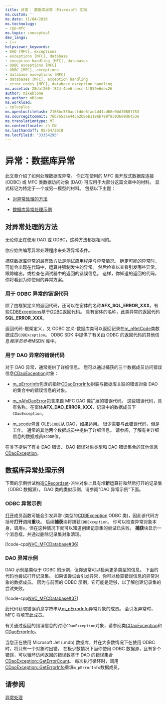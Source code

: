 ```yaml
---
title: 异常： 数据库异常 |Microsoft 文档
ms.custom: ''
ms.date: 11/04/2016
ms.technology:
- cpp-mfc
ms.topic: conceptual
dev_langs:
- C++
helpviewer_keywords:
- DAO [MFC], exceptions
- exceptions [MFC], database
- exception handling [MFC], databases
- ODBC exceptions [MFC]
- ODBC [MFC], exceptions
- database exceptions [MFC]
- databases [MFC], exception handling
- error codes [MFC], database exception handling
ms.assetid: 28daf260-f824-4be6-aecc-1f859e6dec26
author: mikeblome
ms.author: mblome
ms.workload:
- cplusplus
ms.openlocfilehash: 2168bc530accfdde6fad4d41cd68e94d3088f153
ms.sourcegitcommit: 76b7653ae443a2b8eb1186b789f8503609d6453e
ms.translationtype: MT
ms.contentlocale: zh-CN
ms.lasthandoff: 05/04/2018
ms.locfileid: "33354295"
---
```

# <a name="exceptions-database-exceptions"></a>异常：数据库异常
此文章介绍了如何处理数据库异常。 你正在使用的 MFC 类开放式数据库连接 (ODBC) 或 MFC 类数据访问对象 (DAO) 可应用于大部分这篇文章中的材料。 显式标记为特定于一个或另一模型的材料。 包括以下主题：  
  
-   [对异常处理的方法](#_core_approaches_to_exception_handling)  
  
-   [数据库异常处理示例](#_core_a_database_exception.2d.handling_example)  
  
##  <a name="_core_approaches_to_exception_handling"></a> 对异常处理的方法  
 无论你正在使用 DAO 或 ODBC，这种方法都是相同的。  
  
 你应始终编写异常处理程序来处理异常条件。  
  
 捕获数据库异常的最有效方法是测试应用程序与异常情况。 确定可能的异常时，可能会出现在代码中，运算并强制发生的异常。 然后检查以查看引发哪些异常，跟踪输出，或检查在调试器中的返回的错误信息。 这样，你知道的返回的代码，你将看到为你使用的异常方案。  
  
### <a name="error-codes-used-for-odbc-exceptions"></a>用于 ODBC 异常的错误代码  
 除了由框架定义的返回代码，还可以在窗体的名称**AFX_SQL_ERROR_XXX**，有些[CDBExceptions](../mfc/reference/cdbexception-class.md)基于[ODBC](../data/odbc/odbc-basics.md)返回代码。 具有窗体的名称，此类异常的返回代码**SQL_ERROR_XXX**。  
  
 返回代码-框架定义，又 ODBC 定义-数据库类可以返回记录在[m_nRetCode](../mfc/reference/cdbexception-class.md#m_nretcode)类数据成员`CDBException`。 ODBC SDK 中提供了有关由 ODBC 的返回代码的其他信息*程序员参考*MSDN 库中。  
  
### <a name="error-codes-used-for-dao-exceptions"></a>用于 DAO 异常的错误代码  
 对于 DAO 异常，通常提供了详细信息。 您可以通过捕获的三个数据成员访问错误信息[CDaoException](../mfc/reference/cdaoexception-class.md)对象：  
  
-   [m_pErrorInfo](../mfc/reference/cdaoexception-class.md#m_perrorinfo)包含的指针[CDaoErrorInfo](../mfc/reference/cdaoerrorinfo-structure.md)封装与数据库关联的错误对象 DAO 的集合中的错误信息的对象。  
  
-   [m_nAfxDaoError](../mfc/reference/cdaoexception-class.md#m_nafxdaoerror)包含来自 MFC DAO 类扩展的错误代码。 这些错误代码，具有名称，在窗体**AFX_DAO_ERROR_XXX**，记录中的数据成员下`CDaoException`。  
  
-   [m_scode](../mfc/reference/cdaoexception-class.md#m_scode)包含 OLE`SCODE`从 DAO，如果适用。 很少需要与此错误代码，但是工作。 通常的其他两个数据成员中提供了详细信息。 请参阅，了解有关详细信息的数据成员`SCODE`值。  
  
 在类下提供了有关 DAO 错误、 DAO 错误对象类型和 DAO 错误集合的其他信息[CDaoException](../mfc/reference/cdaoexception-class.md)。  
  
##  <a name="_core_a_database_exception.2d.handling_example"></a> 数据库异常处理示例  
 下面的示例尝试构造[CRecordset](../mfc/reference/crecordset-class.md)-派生对象上具有堆**新**运算符和然后打开的记录集 （ODBC 数据源）。 DAO 类的类似示例，请参阅"DAO 异常示例"下面。  
  
### <a name="odbc-exception-example"></a>ODBC 异常示例  
 [打开](../mfc/reference/crecordset-class.md#open)成员函数可能会引发异常 (类型的[CDBException](../mfc/reference/cdbexception-class.md) ODBC 类)，因此该代码方括号**打开**调用**重**块。 后续**捕获**块将捕获`CDBException`。 你可以检查异常对象本身，调用`e`，但在这种情况下就可以知道创建记录集的尝试已失败。 **捕获**块显示一个消息框，并通过删除记录集对象清理。  
  
 [!code-cpp[NVC_MFCDatabase#36](../mfc/codesnippet/cpp/exceptions-database-exceptions_1.cpp)]  
  
### <a name="dao-exception-example"></a>DAO 异常示例  
 DAO 示例是类似于 ODBC 的示例，但你通常可以检索更多类型的信息。 下面的代码也尝试打开记录集。 如果该尝试会引发异常，你可以检查错误信息的异常对象的数据成员。 因为与前面的 ODBC 示例，它可能是足够，以了解创建记录集的尝试失败。  
  
 [!code-cpp[NVC_MFCDatabase#37](../mfc/codesnippet/cpp/exceptions-database-exceptions_2.cpp)]  
  
 此代码获取错误消息字符串从[m_pErrorInfo](../mfc/reference/cdaoexception-class.md#m_perrorinfo)异常对象的成员。 会引发异常时，MFC 将填充此成员。  
  
 有关通过返回的错误信息的讨论`CDaoException`对象，请参阅类[CDaoException](../mfc/reference/cdaoexception-class.md)和[CDaoErrorInfo](../mfc/reference/cdaoerrorinfo-structure.md)。  
  
 当您正在使用 Microsoft Jet (.mdb) 数据库，并在大多数情况下在使用 ODBC 时，将只有一个对象时出错。 在极少数情况下当你使用 ODBC 数据源，且有多个错误，可以循环访问返回的错误数基于 DAO 的错误集合[CDaoException::GetErrorCount](../mfc/reference/cdaoexception-class.md#geterrorcount)。 每次执行循环时，调用[CDaoException::GetErrorInfo](../mfc/reference/cdaoexception-class.md#geterrorinfo)重填`m_pErrorInfo`数据成员。  
  
## <a name="see-also"></a>请参阅  
 [异常处理](../mfc/exception-handling-in-mfc.md)

